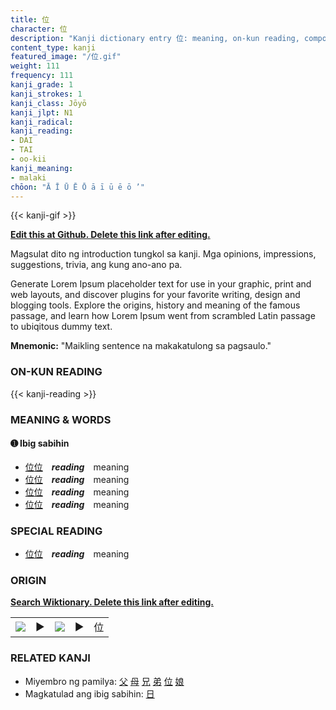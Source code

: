 ```yaml
---
title: 位
character: 位
description: "Kanji dictionary entry 位: meaning, on-kun reading, compounds, origin, related kanji"
content_type: kanji
featured_image: "/位.gif"
weight: 111
frequency: 111
kanji_grade: 1
kanji_strokes: 1
kanji_class: Jōyō
kanji_jlpt: N1
kanji_radical: 
kanji_reading: 
- DAI
- TAI
- oo-kii
kanji_meaning:
- malaki
chōon: "Ā Ī Ū Ē Ō ā ī ū ē ō ’"
---
```

[//]: # (Don't edit the line below. Kanji animated GIF code is automatically generated.)
{{< kanji-gif >}}

[//]: # (Edit below this line.)

**[Edit this at Github. Delete this link after editing.](https://github.com/tim0g/tim/tree/main/content/kanji/位/index.md)**

Magsulat dito ng introduction tungkol sa kanji. Mga opinions, impressions, suggestions, trivia, ang kung ano-ano pa.

Generate Lorem Ipsum placeholder text for use in your graphic, print and web layouts, and discover plugins for your favorite writing, design and blogging tools. Explore the origins, history and meaning of the famous passage, and learn how Lorem Ipsum went from scrambled Latin passage to ubiqitous dummy text.
 
**Mnemonic:** "Maikling sentence na makakatulong sa pagsaulo."

### ON-KUN READING

[//]: # (Don't edit the line below. ON-KUN READING code is automatically generated.)
{{< kanji-reading >}}

### MEANING & WORDS

#### ➊ **Ibig sabihin**
  - [位](../位)[位](../位)　***reading***　meaning
  - [位](../位)[位](../位)　***reading***　meaning
  - [位](../位)[位](../位)　***reading***　meaning
  - [位](../位)[位](../位)　***reading***　meaning

### SPECIAL READING
  - [位](../位)[位](../位)　***reading***　meaning

### ORIGIN

**[Search Wiktionary. Delete this link after editing.](https://wiktionary.org/wiki/位)**
<table class="kanji-table"><tr><td>
<img src="60px-位-bronze.svg.png">
</td><td>▶</td><td>
<img src="60px-位-oracle.svg.png">
</td><td>▶</td>
<td class="kanji-origin">位</td>
</tr></table>

### RELATED KANJI
- Miyembro ng pamilya: [父](../父) [母](../母) [兄](../兄) [弟](../弟) [位](../位) [娘](../娘)
- Magkatulad ang ibig sabihin: [日](../日)
